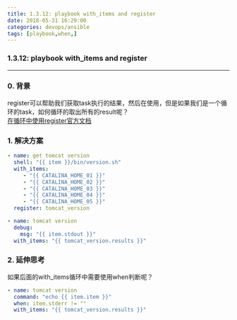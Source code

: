 ```yaml
---
title: 1.3.12: playbook with_items and register
date: 2018-05-31 16:29:00
categories: devops/ansible
tags: [playbook,when,]
---
```

### 1.3.12: playbook with_items and register

---

### 0. 背景
register可以帮助我们获取task执行的结果，然后在使用，但是如果我们是一个循环的task，如何循环的取出所有的result呢？  
[在循环中使用register官方文档](https://docs.ansible.com/ansible/2.4/playbooks_loops.html#using-register-with-a-loop)

### 1. 解决方案
``` yaml
- name: get tomcat version
  shell: "{{ item }}/bin/version.sh"
  with_items:
     - "{{ CATALINA_HOME_01 }}"
     - "{{ CATALINA_HOME_02 }}"
     - "{{ CATALINA_HOME_03 }}"
     - "{{ CATALINA_HOME_04 }}"
     - "{{ CATALINA_HOME_05 }}"
  register: tomcat_version

- name: tomcat version
  debug:
    msg: "{{ item.stdout }}"
  with_items: "{{ tomcat_version.results }}"
```

### 2. 延伸思考
如果后面的with_items循环中需要使用when判断呢？
``` yaml
- name: tomcat version
  command: "echo {{ item.item }}"
  when: item.stderr != ""
  with_items: "{{ tomcat_version.results }}"
```